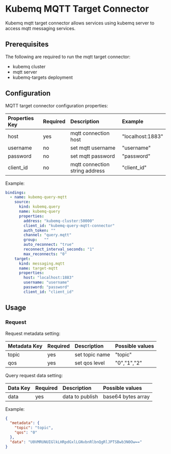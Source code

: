 # Kubemq MQTT Target Connector

Kubemq mqtt target connector allows services using kubemq server to access mqtt messaging services.

## Prerequisites
The following are required to run the mqtt target connector:

- kubemq cluster
- mqtt server
- kubemq-targets deployment

## Configuration

MQTT target connector configuration properties:

| Properties Key                  | Required | Description                                 | Example                                                                |
|:--------------------------------|:---------|:--------------------------------------------|:-----------------------------------------------------------------------|
| host                      | yes      | mqtt connection host          | "localhost:1883" |
| username                      | no      | set mqtt username          | "username" |
| password                      | no      | set mqtt password          | "password" |
| client_id                      | no      | mqtt connection string address          | "client_id" |

Example:

```yaml
bindings:
  - name: kubemq-query-mqtt
    source:
      kind: kubemq.query
      name: kubemq-query
      properties:
        address: "kubemq-cluster:50000"
        client_id: "kubemq-query-mqtt-connector"
        auth_token: ""
        channel: "query.mqtt"
        group:   ""
        auto_reconnect: "true"
        reconnect_interval_seconds: "1"
        max_reconnects: "0"
    target:
      kind: messaging.mqtt
      name: target-mqtt
      properties:
        host: "localhost:1883"
        username: "username"
        password: "password"
        client_id: "client_id"
```

## Usage

### Request

Request metadata setting:

| Metadata Key   | Required | Description         | Possible values |
|:---------------|:---------|:--------------------|:----------------|
| topic          | yes      | set topic name | "topic"         |
| qos       | yes      | set qos level | "0","1","2"         |


Query request data setting:

| Data Key | Required | Description  | Possible values    |
|:---------|:---------|:-------------|:-------------------|
| data     | yes      | data to publish | base64 bytes array |

Example:


```json
{
  "metadata": {
    "topic": "topic",
    "qos": "0"
  },
  "data": "U0VMRUNUIGlkLHRpdGxlLGNvbnRlbnQgRlJPTSBwb3N0Ow=="
}
```
